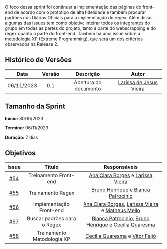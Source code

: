 O foco dessa sprint foi continuar a implementação das páginas do front-end de acordo com o protótipo de alta fidelidade e também procurar padrões nos Diários Oficiais para a implemetação do regex. Além disso, algumas das issues tem como objetivo inteirar todos os integrantes do grupo em todas as partes do projeto, tanto a parte do webscrapping e do regex quanto a parte do front-end. Também há uma issue sobre a metodologia XP (Extreme Programming), que será um dos critérios observados na Release 2. 

## Histórico de Versões

|    Data    | Versão |       Descrição       |      Autor      |
| :--------: | :----: | :-------------------: | :-------------: |
| 06/11/2023 |  0.1   | Abertura do documento | [Larissa de Jesus Vieira](https://github.com/VieiraLaris)|

## Tamanho da Sprint

**Início:**  30/10/2023

**Término:** 06/11/2023

**Duração:** 7 dias

## Objetivos

|                          Issue                           |              Título               |                    Responsáveis                     |
| :------------------------------------------------------: | :-------------------------------: | :-------------------------------------------------: |
| [#54](https://github.com/unb-mds/2023-2-Squad08/issues/54)| Treinamento Front-end | [Ana Clara Borges](https://github.com/anabborges) e [Larissa Vieira](https://github.com/VieiraLaris) |
| [#55](https://github.com/unb-mds/2023-2-Squad08/issues/55)| Treinamento Regex | [Bruno Henrique](https://github.com/bdebatata) e [Bianca Patrocinio](https://github.com/BiancaPatrocinio7) |
| [#56](https://github.com/unb-mds/2023-2-Squad08/issues/56)| Implementação Front-end  | [Ana Clara Borges](https://github.com/anabborges), [Larissa Vieira](https://github.com/VieiraLaris) e [Matheus Mello](https://github.com/matheusbmello) |
| [#57](https://github.com/unb-mds/2023-2-Squad08/issues/57)| Buscar padrões para o Regex | [Bianca Patrocinio](https://github.com/BiancaPatrocinio7), [Bruno Henrique](https://github.com/bdebatata) e [Cecilia Quaresma](https://github.com/cqcoding) |
| [#58](https://github.com/unb-mds/2023-2-Squad08/issues/58)| Treinamento Metodologia XP | [Cecilia Quaresma](https://github.com/cqcoding) e [Vitor Feijó](https://github.com/vitorfleonardo) |
